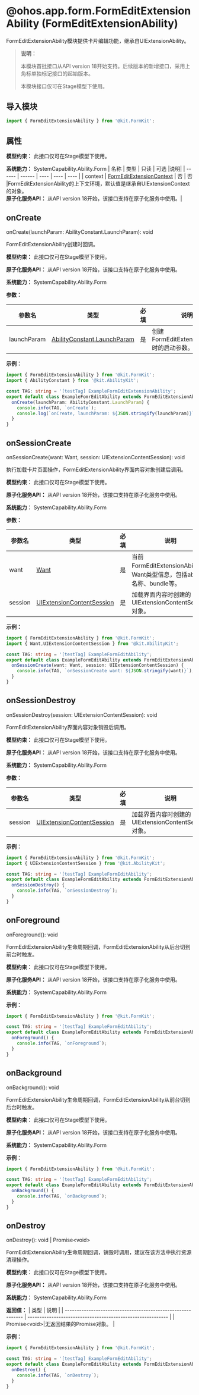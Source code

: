 # @ohos.app.form.FormEditExtensionAbility  (FormEditExtensionAbility)

FormEditExtensionAbility模块提供卡片编辑功能，继承自UIExtensionAbility。

> **说明：**
>
> 本模块首批接口从API version 18开始支持。后续版本的新增接口，采用上角标单独标记接口的起始版本。
>
> 本模块接口仅可在Stage模型下使用。

## 导入模块

```ts
import { FormEditExtensionAbility } from '@kit.FormKit';
```

## 属性
**模型约束：** 此接口仅可在Stage模型下使用。

**系统能力：** SystemCapability.Ability.Form
  | 名称 | 类型    | 只读 | 可选  |说明|
  | ------ | ------ | ---- | ---- | ---- |
  | context |  [FormEditExtensionContext](./js-apis-inner-application-formEditExtensionContext.md) | 否   | 否 |FormEditExtensionAbility的上下文环境，默认值是继承自UIExtensionContext的对象。<br/>**原子化服务API：** 从API version 18开始，该接口支持在原子化服务中使用。|

## onCreate

onCreate(launchParam: AbilityConstant.LaunchParam): void

FormEditExtensionAbility创建时回调。

**模型约束：** 此接口仅可在Stage模型下使用。

**原子化服务API：** 从API version 18开始，该接口支持在原子化服务中使用。

**系统能力：** SystemCapability.Ability.Form

**参数：**

  | 参数名 | 类型    | 必填 | 说明                                   |
  | ------ | ------ | ---- | ------------------------------------- |
  | launchParam |  [AbilityConstant.LaunchParam](../apis-ability-kit/js-apis-app-ability-abilityConstant.md#launchparam) | 是   | 创建FormEditExtensionAbility时的启动参数。                               |


**示例：**

```ts
import { FormEditExtensionAbility } from '@kit.FormKit';
import { AbilityConstant } from '@kit.AbilityKit';

const TAG: string = '[testTag] ExampleFormEditExtensionAbility';
export default class ExampleFomrEditAbility extends FormEditExtensionAbility {
  onCreate(launchParam: AbilityConstant.LaunchParam) {
    console.info(TAG, `onCreate`);
    console.log(`onCreate, launchParam: ${JSON.stringify(launchParam)}`);
  }
}
```

## onSessionCreate

onSessionCreate(want: Want, session: UIExtensionContentSession): void

执行加载卡片页面操作，FormEditExtensionAbility界面内容对象创建后调用。

**模型约束：** 此接口仅可在Stage模型下使用。

**原子化服务API：** 从API version 18开始，该接口支持在原子化服务中使用。

**系统能力：** SystemCapability.Ability.Form

**参数：**

  | 参数名 | 类型    | 必填 | 说明                                   |
  | ------ | ------ | ---- | ------------------------------------- |
  | want |  [Want](../apis-ability-kit/js-apis-app-ability-want.md) | 是   | 当前FormEditExtensionAbility的Want类型信息，包括ability名称、bundle等。|
  | session  |  [UIExtensionContentSession](../apis-ability-kit/js-apis-app-ability-uiExtensionContentSession.md)  | 是   | 加载界面内容时创建的UIExtensionContentSession对象。|


**示例：**

```ts
import { FormEditExtensionAbility } from '@kit.FormKit';
import { Want,UIExtensionContentSession } from '@kit.AbilityKit';

const TAG: string = '[testTag] ExampleFormEditAbility';
export default class ExampleFormEditAbility extends FormEditExtensionAbility {
  onSessionCreate(want: Want, session: UIExtensionContentSession) {
    console.info(TAG, `onSessionCreate want: ${JSON.stringify(want)}`);
  }
}
```

## onSessionDestroy

onSessionDestroy(session: UIExtensionContentSession): void

FormEditExtensionAbility界面内容对象销毁后调用。

**模型约束：** 此接口仅可在Stage模型下使用。

**原子化服务API：** 从API version 18开始，该接口支持在原子化服务中使用。

**系统能力：** SystemCapability.Ability.Form

**参数：**

  | 参数名 | 类型    | 必填 | 说明                                   |
  | ------ | ------ | ---- | ------------------------------------- |
  | session  |   [UIExtensionContentSession](../apis-ability-kit/js-apis-app-ability-uiExtensionContentSession.md)  | 是   | 加载界面内容时创建的UIExtensionContentSession对象。|


**示例：**

```ts
import { FormEditExtensionAbility } from '@kit.FormKit';
import { UIExtensionContentSession } from '@kit.AbilityKit';

const TAG: string = '[testTag] ExampleFormEditAbility';
export default class ExampleFormEditAbility extends FormEditExtensionAbility{
  onSessionDestroy() {
    console.info(TAG, `onSessionDestroy`);
  }
}
```
## onForeground

onForeground(): void

FormEditExtensionAbility生命周期回调，FormEditExtensionAbility从后台切到前台时触发。

**模型约束：** 此接口仅可在Stage模型下使用。

**原子化服务API：** 从API version 18开始，该接口支持在原子化服务中使用。

**系统能力：** SystemCapability.Ability.Form

**示例：**

```ts
import { FormEditExtensionAbility } from '@kit.FormKit';

const TAG: string = '[testTag] ExampleFormEditAbility';
export default class ExampleFormEditAbility extends FormEditExtensionAbility{
  onForeground() {
    console.info(TAG, `onForeground`);
  }
}
```
## onBackground

onBackground(): void

FormEditExtensionAbility生命周期回调，FormEditExtensionAbility从前台切到后台时触发。

**模型约束：** 此接口仅可在Stage模型下使用。

**原子化服务API：** 从API version 18开始，该接口支持在原子化服务中使用。

**系统能力：** SystemCapability.Ability.Form

**示例：**

```ts
import { FormEditExtensionAbility } from '@kit.FormKit';

const TAG: string = '[testTag] ExampleFormEditAbility';
export default class ExampleFormEditAbility extends FormEditExtensionAbility{
  onBackground() {
    console.info(TAG, `onBackground`);
  }
}
```

## onDestroy

onDestroy(): void | Promise&lt;void&gt;

FormEditExtensionAbility生命周期回调，销毁时调用，建议在该方法中执行资源清理操作。

**模型约束：** 此接口仅可在Stage模型下使用。

**原子化服务API：** 从API version 18开始，该接口支持在原子化服务中使用。

**系统能力：** SystemCapability.Ability.Form

**返回值：**
| 类型                                                         | 说明                                                        |
| ------------------------------------------------------------ | ----------------------------------------------------------- |
| Promise&lt;void&gt;|无返回结果的Promise对象。  |

**示例：**

```ts
import { FormEditExtensionAbility } from '@kit.FormKit';

const TAG: string = '[testTag] ExampleFormEditAbility';
export default class ExampleFormEditAbility extends FormEditExtensionAbility{
  onDestroy() {
    console.info(TAG, `onDestroy`);
  }
}
```